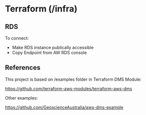 # Terraform (/infra)

## RDS

To connect:

- Make RDS instance publically accessible
- Copy Endpoint from AW RDS console

## References

This project is based on /examples folder in Terraform DMS Module:

https://github.com/terraform-aws-modules/terraform-aws-dms

Other examples:

https://github.com/GeoscienceAustralia/aws-dms-example
